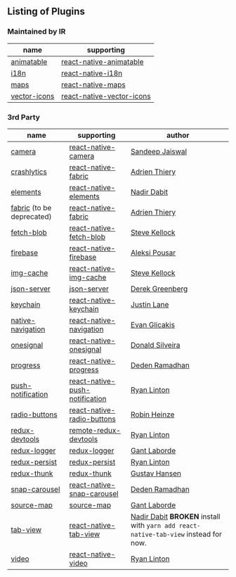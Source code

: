 ## Listing of Plugins

### Maintained by IR

name | supporting
-----|-----------
[animatable](https://github.com/infinitered/ignite-animatable) | [react-native-animatable](https://github.com/oblador/react-native-animatable)
[i18n](https://github.com/infinitered/ignite-i18n) | [react-native-i18n](https://github.com/AlexanderZaytsev/react-native-i18n)
[maps](https://github.com/infinitered/ignite-maps) | [react-native-maps](https://github.com/airbnb/react-native-maps)
[vector-icons](https://github.com/infinitered/ignite-vector-icons) | [react-native-vector-icons](https://github.com/oblador/react-native-vector-icons)

### 3rd Party
name | supporting | author
-----|------------|-------
[camera](https://github.com/thisisjaiswal/ignite-camera) | [react-native-camera](https://github.com/lwansbrough/react-native-camera) | [Sandeep Jaiswal](https://github.com/thisisjaiswal)
[crashlytics](https://github.com/Osedea/ignite-crashlytics) | [react-native-fabric](https://github.com/corymsmith/react-native-fabric) | [Adrien Thiery](https://github.com/adrienthiery)
[elements](https://github.com/dabit3/ignite-elements) | [react-native-elements](https://github.com/react-native-community/react-native-elements) | [Nadir Dabit](https://github.com/dabit3)
[fabric](https://github.com/Osedea/ignite-fabric) (to be deprecated) | [react-native-fabric](https://github.com/corymsmith/react-native-fabric) | [Adrien Thiery](https://github.com/adrienthiery)
[fetch-blob](https://github.com/skellock/ignite-fetch-blob) | [react-native-fetch-blob](https://github.com/wkh237/react-native-fetch-blob) | [Steve Kellock](https://github.com/skellock)
[firebase](https://github.com/stoneman1/ignite-firebase) | [react-native-firebase](https://github.com/invertase/react-native-firebase) | [Aleksi Pousar](https://github.com/stoneman1)
[img-cache](https://github.com/skellock/ignite-img-cache) | [react-native-img-cache](https://github.com/wcandillon/react-native-img-cache) | [Steve Kellock](https://github.com/skellock)
[json-server](https://github.com/infinitered/ignite-json-server) | [json-server](https://github.com/typicode/json-server) | [Derek Greenberg](https://github.com/derekgreenberg)
[keychain](https://github.com/juddey/ignite-keychain) | [react-native-keychain](https://github.com/oblador/react-native-keychain) | [Justin Lane](https://github.com/juddey)
[native-navigation](https://github.com/Osedea/ignite-native-navigation/) | [react-native-navigation](https://github.com/wix/react-native-navigation/) | [Evan Glicakis](https://github.com/evang9410)
[onesignal](https://github.com/LighthouseIT/ignite-onesignal) | [react-native-onesignal](https://github.com/OneSignal/react-native-onesignal/) | [Donald Silveira](https://github.com/donnes)
[progress](https://github.com/deden/ignite-progress) | [react-native-progress](https://github.com/oblador/react-native-progress) | [Deden Ramadhan](https://github.com/deden)
[push-notification](https://github.com/ryanlntn/ignite-push-notification) | [react-native-push-notification](https://github.com/zo0r/react-native-push-notification) | [Ryan Linton](https://github.com/ryanlntn)
[radio-buttons](https://github.com/robinheinze/ignite-radio-buttons) | [react-native-radio-buttons](https://github.com/ArnaudRinquin/react-native-radio-buttons) | [Robin Heinze](https://github.com/robinheinze)
[redux-devtools](https://github.com/infinitered/ignite-redux-devtools) | [remote-redux-devtools](https://github.com/zalmoxisus/remote-redux-devtools) | [Ryan Linton](https://github.com/ryanlntn)
[redux-logger](https://github.com/GantMan/ignite-redux-logger) | [redux-logger](https://github.com/evgenyrodionov/redux-logger) | [Gant Laborde](https://github.com/gantman)
[redux-persist](https://github.com/infinitered/ignite-redux-persist) | [redux-persist](https://github.com/rt2zz/redux-persist) | [Ryan Linton](https://github.com/ryanlntn)
[redux-thunk](https://github.com/kusti8/ignite-redux-thunk) | [redux-thunk](https://github.com/gaearon/redux-thunk) | [Gustav Hansen](https://github.com/kusti8)
[snap-carousel](https://github.com/deden/ignite-snap-carousel) | [react-native-snap-carousel](https://github.com/archriss/react-native-snap-carousel) | [Deden Ramadhan](https://github.com/deden)
[source-map](https://github.com/GantMan/ignite-source-map) | [source-map](https://github.com/mozilla/source-map) | [Gant Laborde](https://github.com/gantman)
[tab-view](https://github.com/dabit3/ignite-tab-view) | [react-native-tab-view](https://github.com/react-native-community/react-native-tab-view) | [Nadir Dabit](https://github.com/dabit3) __BROKEN__ install with `yarn add react-native-tab-view` instead for now.
[video](https://github.com/ryanlntn/ignite-video) | [react-native-video](https://github.com/react-native-community/react-native-video) | [Ryan Linton](https://github.com/ryanlntn)
